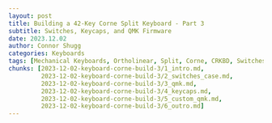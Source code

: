 ```yaml
---
layout: post
title: Building a 42-Key Corne Split Keyboard - Part 3
subtitle: Switches, Keycaps, and QMK Firmware
date: 2023.12.02
author: Connor Shugg
categories: Keyboards
tags: [Mechanical Keyboards, Ortholinear, Split, Corne, CRKBD, Switches, Gateron, Keycaps, QMK, C, Firmware]
chunks: [2023-12-02-keyboard-corne-build-3/1_intro.md,
         2023-12-02-keyboard-corne-build-3/2_switches_case.md,
         2023-12-02-keyboard-corne-build-3/3_qmk.md,
         2023-12-02-keyboard-corne-build-3/4_keycaps.md,
         2023-12-02-keyboard-corne-build-3/5_custom_qmk.md,
         2023-12-02-keyboard-corne-build-3/6_outro.md]
---
```


